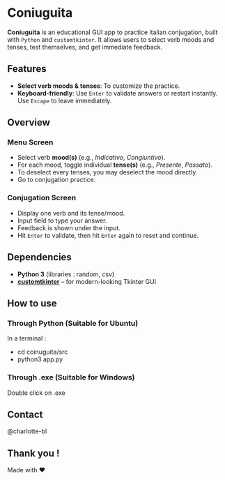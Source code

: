 # Coniuguita

**Coniuguita** is an educational GUI app to practice italian conjugation, built with `Python` and `customtkinter`. It allows users to select verb moods and tenses, test themselves, and get immediate feedback.

## Features

- **Select verb moods & tenses**: To customize the practice.
- **Keyboard-friendly**:
    Use `Enter` to validate answers or restart instantly.
    Use `Escape` to leave immediately.

## Overview

### Menu Screen

- Select verb **mood(s)** (e.g., *Indicativo*, *Congiuntivo*).
- For each mood, toggle individual **tense(s)** (e.g., *Presente*, *Passato*).
- To deselect every tenses, you may deselect the mood directly.
- Go to conjugation practice.

### Conjugation Screen

- Display one verb and its tense/mood.
- Input field to type your answer.
- Feedback is shown under the input.
- Hit `Enter` to validate, then hit `Enter` again to reset and continue.

## Dependencies

- **Python 3** (libraries : random, csv)
- **[customtkinter](https://github.com/TomSchimansky/CustomTkinter)** – for modern-looking Tkinter GUI

## How to use

### Through Python (Suitable for Ubuntu)
In a terminal :
- cd coinuguita/src
- python3 app.py

### Through .exe (Suitable for Windows)
Double click on .exe

## Contact
@charlotte-bl

## Thank you !

Made with ❤️